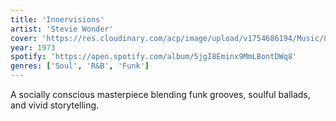 ```yaml
---
title: 'Innervisions'
artist: 'Stevie Wonder'
cover: 'https://res.cloudinary.com/acp/image/upload/v1754686194/Music/8a4a2217-fb6e-4a4e-9690-fb17dc57fe60.png'
year: 1973
spotify: 'https://open.spotify.com/album/5jgI8Eminx9MmLBontDWq8'
genres: ['Soul', 'R&B', 'Funk']
---
```


A socially conscious masterpiece blending funk grooves, soulful ballads, and vivid storytelling.

